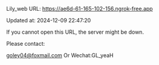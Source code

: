 Lily_web URL: https://ae6d-61-165-102-156.ngrok-free.app

Updated at: 2024-12-09 22:47:20

If you cannot open this URL, the server might be down.

Please contact: 

goley04@foxmail.com Or Wechat:GL_yeaH